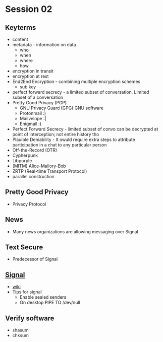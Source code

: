 # Session 02

## Keyterms
* content
* metadata - information on data
  * who
  * when
  * where
  * how
* encryption in transit
* encryption at rest
* End2End Encryption - combining multiple encryption schemes
  * sub key
* perfect forward secrecy - a limited subset of conversation. Limited subset of a conversation 
* Pretty Good Privacy (PGP)
  * GNU Privacy Guard (GPG) GNU software
  * Protonmail :)
  * Mailvelope :|
  * Enigmail   :(
* Perfect Forward Secrecy - limited subset of convo can be decrypted at point of interception; not entire history tho
* Plauible Deniability - It owuld require extra steps to attribute participation in a chat to any particular person
* Off-the-Record (OTR)
* Cypherpunk
* Libpurple
* (MITM) Alice-Mallory-Bob
* ZRTP (Real-time Transport Protocol)
* parallel construction

## Pretty Good Privacy
* Privacy Protocol

## News
* Many news organizations are allowing messaging over Signal

## Text Secure
* Predecessor of Signal

## [Signal](https://signal.org/docs/ "Signal website")
* [wiki](https://en.wikipedia.org/wiki/Signal_Protocl "wikipedia article about signal protocol")
* Tips for signal
  * Enable sealed senders
  * On desktop PIPE TO /dev/null

## Verify software
* shasum
* chksum
